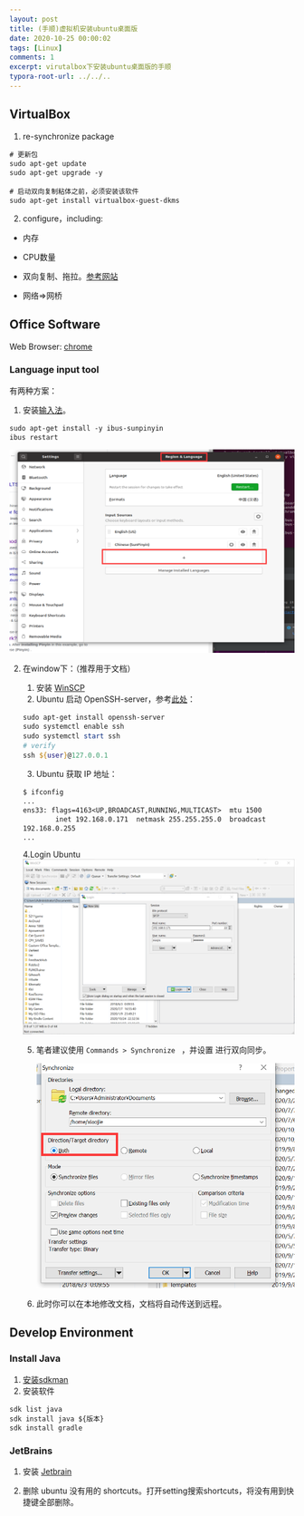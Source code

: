 ```yaml
---
layout: post
title: (手顺)虚拟机安装ubuntu桌面版
date: 2020-10-25 00:00:02
tags: [Linux]
comments: 1
excerpt: virutalbox下安装ubuntu桌面版的手顺
typora-root-url: ../../..
---
```



## VirtualBox

1. re-synchronize package

```shell
# 更新包
sudo apt-get update
sudo apt-get upgrade -y

# 启动双向复制粘体之前，必须安装该软件
sudo apt-get install virtualbox-guest-dkms
```

2. configure，including:

- 内存

- CPU数量

- 双向复制、拖拉。[参考网站](https://askubuntu.com/questions/533071/virtualbox-4-12-shared-clipboard-not-working-in-ubuntu14-04https://askubuntu.com/questions/533071/virtualbox-4-12-shared-clipboard-not-working-in-ubuntu14-04)

- 网络=>网桥

## Office Software

Web Browser: [chrome](https://www.googleadservices.com/pagead/aclk?sa=L&ai=DChcSEwjCo7DB7OLrAhXL1pYKHd4oAnoYABABGgJ0bA&ohost=www.google.com&cid=CAESQOD2Ya1OIm8VDAPD6BDQ79pEQil9F4RdqXguCvtfnA3gPTzQkC9E_8LDQ1yAYNwQSPm0i7FOTiEhGeKzwPLvXxo&sig=AOD64_1lpkbv0pXu9RigkNki85ADphgFWA&q=&ved=2ahUKEwiN_ajB7OLrAhWVH3AKHapVD7oQqyQoAHoECDYQEw&adurl=)



### Language input tool

有两种方案：

1. 安装[输入法](https://askubuntu.com/questions/59356/how-do-i-get-chinese-input-to-work)。

```
sudo apt-get install -y ibus-sunpinyin
ibus restart
```

![image-20200912141905550](/assets/blog_res/image-20200912141905550.png)

2. 在window下：（推荐用于文档）

   1. 安装 [WinSCP](https://winscp.net/eng/download.php)
   2. Ubuntu 启动 OpenSSH-server，参考[此处](https://www.cyberciti.biz/faq/ubuntu-linux-install-openssh-server/)：

   ```powershell
   sudo apt-get install openssh-server
   sudo systemctl enable ssh
   sudo systemctl start ssh
   # verify
   ssh ${user}@127.0.0.1
   ```

   3. Ubuntu 获取 IP 地址：

    ```shell
    $ ifconfig
    ...
    ens33: flags=4163<UP,BROADCAST,RUNNING,MULTICAST>  mtu 1500
            inet 192.168.0.171  netmask 255.255.255.0  broadcast 192.168.0.255
    ...
    ```
   4.Login Ubuntu![](/assets/blog_res/image-20201025173928349.png)

   5. 笔者建议使用 `Commands > Synchronize ` ，并设置 进行双向同步。

      ![image-20201025175856080](/assets/blog_res/image-20201025175856080.png)

   6. 此时你可以在本地修改文档，文档将自动传送到远程。

## Develop Environment

### Install Java

1. [安装sdkman](https://sdkman.io/install)
2. 安装软件

```shell
sdk list java
sdk install java ${版本}
sdk install gradle
```

### JetBrains

1. 安装 [Jetbrain](https://www.jetbrains.com/)

2. 删除 ubuntu 没有用的 shortcuts。打开setting搜索shortcuts，将没有用到快捷键全部删除。